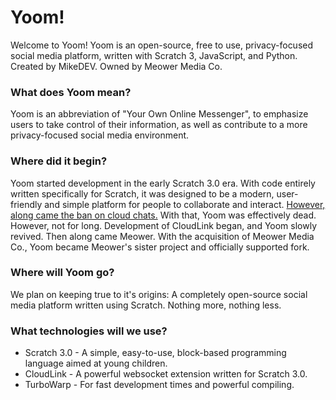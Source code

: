 # Yoom!
Welcome to Yoom! Yoom is an open-source, free to use, privacy-focused social media platform, written with Scratch 3, JavaScript, and Python. Created by MikeDEV. Owned by Meower Media Co.

### What does Yoom mean?
Yoom is an abbreviation of "Your Own Online Messenger", to emphasize users to take control of their information, as well as contribute to a more privacy-focused social media environment.

### Where did it begin?
Yoom started development in the early Scratch 3.0 era. With code entirely written specifically for Scratch, it was designed to be a modern, user-friendly and simple platform for people to collaborate and interact. [However, along came the ban on cloud chats.](https://scratch.mit.edu/discuss/topic/357609/) With that, Yoom was effectively dead. However, not for long. Development of CloudLink began, and Yoom slowly revived. Then along came Meower. With the acquisition of Meower Media Co., Yoom became Meower's sister project and officially supported fork.

### Where will Yoom go?
We plan on keeping true to it's origins: A completely open-source social media platform written using Scratch. Nothing more, nothing less.

### What technologies will we use?
* Scratch 3.0 - A simple, easy-to-use, block-based programming language aimed at young children.
* CloudLink - A powerful websocket extension written for Scratch 3.0.
* TurboWarp - For fast development times and powerful compiling.